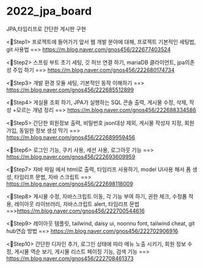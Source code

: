 # 2022_jpa_board
JPA,타임리프로 간단한 게시판 구현


<📌Step1>
프로젝트에 들어가기 앞서 웹 개발 분야에 대해, 프로젝트 기본적인 세팅법, git 사용법 ==> https://m.blog.naver.com/gnos456/222677403524

<📌Step2>
스프링 부트 초기 세팅, 깃 허브  연결 하기, mariaDB 클라이언트, jpa의존성 주입 하기 ==> https://m.blog.naver.com/gnos456/222680174734

<📌Step3>
개발 환경 모듈 세팅, 기본적인 동작 이해하기 ==> https://m.blog.naver.com/gnos456/222685512899

<📌Step4>
게실물 조회 하기, JPA가 실행하는 SQL 콘솔 출력, 게시물 수정, 삭제, 작성 +모르는 개념 정리 ==> https://m.blog.naver.com/gnos456/222688334586

<📌Step5>
간단한 회원정보 출력, 비밀번호 json대상 제외, 게시물 작성자 지정, 회원가입, 동일한 정보 생성 막기 ==> https://m.blog.naver.com/gnos456/222689959456

<📌Step6>
로그인 기능, 쿠키 사용, 세션 사용, 로그아웃 기능 ==> https://m.blog.naver.com/gnos456/222693609959

<📌Step7>
자바 파일 에서 html로 출력, 타임리프 사용하기, model UI사용 해서 폼 생성, 타임리프 문법, 자바 스크립트 ==> https://m.blog.naver.com/gnos456/222698118009

<📌Step8>
게시물 수정, 자바스크립트 이동, 각 기능 부여 하기, 권한 체크, 수정폼 적용, 레이아웃 라이브러리, 자바스크립트 alert, 타임리프 문법
==>https://m.blog.naver.com/gnos456/222700544616

<📌Step9>
레이아웃 템플릿, tailwind, daisy ui, noonnu font, tailwind cheat, git hub연습 방법 ==> https://m.blog.naver.com/gnos456/222702906916

<📌Step10>
간단한 디자인 추가, 로그인 상태에 따라 메뉴 노출 시키기, 회원 정보 수정, 게시물 역순 보기, 게시물 리스트 페이징 기능, 검색 기능 ==> https://m.blog.naver.com/gnos456/222708461373

